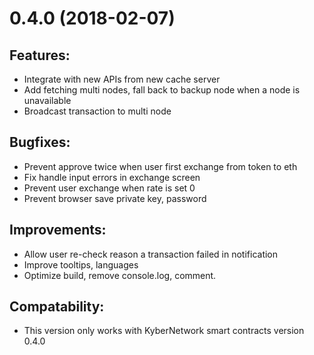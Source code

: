 # 0.4.0 (2018-02-07)

## Features: 
- Integrate with new APIs from new cache server 
- Add fetching multi nodes, fall back to backup node when a node is unavailable
- Broadcast transaction to multi node

## Bugfixes:
- Prevent approve twice when user first exchange from token to eth
- Fix handle input errors in exchange screen
- Prevent user exchange when rate is set 0
- Prevent browser save private key, password

## Improvements:
- Allow user re-check reason a transaction failed in notification
- Improve tooltips, languages
- Optimize build, remove console.log, comment.

## Compatability:
- This version only works with KyberNetwork smart contracts version 0.4.0

